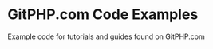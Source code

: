 GitPHP.com Code Examples
===================

Example code for tutorials and guides found on GitPHP.com
